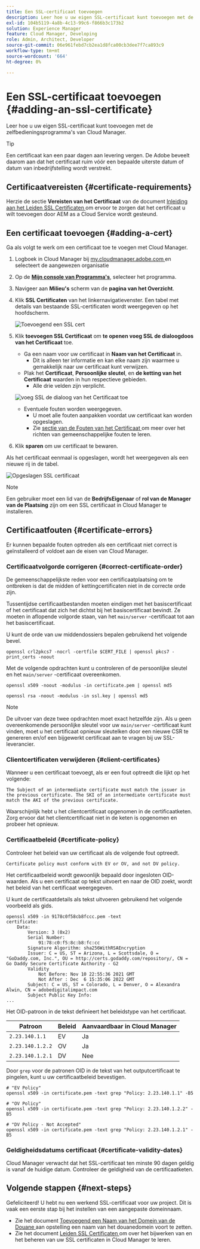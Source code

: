 ```yaml
---
title: Een SSL-certificaat toevoegen
description: Leer hoe u uw eigen SSL-certificaat kunt toevoegen met de zelfbedieningsprogramma's van Cloud Manager.
exl-id: 104b5119-4a8b-4c13-99c6-f866b3c173b2
solution: Experience Manager
feature: Cloud Manager, Developing
role: Admin, Architect, Developer
source-git-commit: 06e961febd7cb2ea1d8fca00cb3dee7f7ca893c9
workflow-type: tm+mt
source-wordcount: '664'
ht-degree: 0%

---
```



# Een SSL-certificaat toevoegen {#adding-an-ssl-certificate}

Leer hoe u uw eigen SSL-certificaat kunt toevoegen met de zelfbedieningsprogramma&#39;s van Cloud Manager.

>[!TIP]
>
>Een certificaat kan een paar dagen aan levering vergen. De Adobe beveelt daarom aan dat het certificaat ruim vóór een bepaalde uiterste datum of datum van inbedrijfstelling wordt verstrekt.

## Certificaatvereisten {#certificate-requirements}

Herzie de sectie **Vereisten van het Certificaat** van de document [ Inleiding aan het Leiden SSL Certificaten ](/help/implementing/cloud-manager/managing-ssl-certifications/introduction.md#requirements) om ervoor te zorgen dat het certificaat u wilt toevoegen door AEM as a Cloud Service wordt gesteund.

## Een certificaat toevoegen {#adding-a-cert}

Ga als volgt te werk om een certificaat toe te voegen met Cloud Manager.

1. Logboek in Cloud Manager bij [ my.cloudmanager.adobe.com ](https://my.cloudmanager.adobe.com/) en selecteert de aangewezen organisatie

1. Op de **[Mijn console van Programma&#39;s](/help/implementing/cloud-manager/navigation.md#my-programs)**, selecteer het programma.

1. Navigeer aan **Milieu&#39;s** scherm van de **pagina van het Overzicht**.

1. Klik **SSL Certificaten** van het linkernavigatievenster. Een tabel met details van bestaande SSL-certificaten wordt weergegeven op het hoofdscherm.

   ![ Toevoegend een SSL cert ](/help/implementing/cloud-manager/assets/ssl/ssl-cert-1.png)

1. Klik **toevoegen SSL Certificaat** om **te openen voeg SSL de dialoogdoos van het Certificaat** toe.

   * Ga een naam voor uw certificaat in **Naam van het Certificaat** in.
      * Dit is alleen ter informatie en kan elke naam zijn waarmee u gemakkelijk naar uw certificaat kunt verwijzen.
   * Plak het **Certificaat**, **Persoonlijke sleutel**, en **de ketting van het Certificaat** waarden in hun respectieve gebieden.
      * Alle drie velden zijn verplicht.

   ![ voeg SSL de dialoog van het Certificaat toe ](/help/implementing/cloud-manager/assets/ssl/ssl-cert-02.png)

   * Eventuele fouten worden weergegeven.
      * U moet alle fouten aanpakken voordat uw certificaat kan worden opgeslagen.
      * Zie [ sectie van de Fouten van het Certificaat ](#certificate-errors) om meer over het richten van gemeenschappelijke fouten te leren.

1. Klik **sparen** om uw certificaat te bewaren.

Als het certificaat eenmaal is opgeslagen, wordt het weergegeven als een nieuwe rij in de tabel.

![ Opgeslagen SSL certificaat ](/help/implementing/cloud-manager/assets/ssl/ssl-cert-3.png)

>[!NOTE]
>
>Een gebruiker moet een lid van de **BedrijfsEigenaar** of **rol van de Manager van de Plaatsing** zijn om een SSL certificaat in Cloud Manager te installeren.

## Certificaatfouten {#certificate-errors}

Er kunnen bepaalde fouten optreden als een certificaat niet correct is geïnstalleerd of voldoet aan de eisen van Cloud Manager.

### Certificaatvolgorde corrigeren {#correct-certificate-order}

De gemeenschappelijkste reden voor een certificaatplaatsing om te ontbreken is dat de midden of kettingcertificaten niet in de correcte orde zijn.

Tussentijdse certificaatbestanden moeten eindigen met het basiscertificaat of het certificaat dat zich het dichtst bij het basiscertificaat bevindt. Ze moeten in aflopende volgorde staan, van het `main/server` -certificaat tot aan het basiscertificaat.

U kunt de orde van uw middendossiers bepalen gebruikend het volgende bevel.

```shell
openssl crl2pkcs7 -nocrl -certfile $CERT_FILE | openssl pkcs7 -print_certs -noout
```

Met de volgende opdrachten kunt u controleren of de persoonlijke sleutel en het `main/server` -certificaat overeenkomen.

```shell
openssl x509 -noout -modulus -in certificate.pem | openssl md5
```

```shell
openssl rsa -noout -modulus -in ssl.key | openssl md5
```

>[!NOTE]
>
>De uitvoer van deze twee opdrachten moet exact hetzelfde zijn. Als u geen overeenkomende persoonlijke sleutel voor uw `main/server` -certificaat kunt vinden, moet u het certificaat opnieuw sleutelken door een nieuwe CSR te genereren en/of een bijgewerkt certificaat aan te vragen bij uw SSL-leverancier.

### Clientcertificaten verwijderen {#client-certificates}

Wanneer u een certificaat toevoegt, als er een fout optreedt die lijkt op het volgende:

```text
The Subject of an intermediate certificate must match the issuer in the previous certificate. The SKI of an intermediate certificate must match the AKI of the previous certificate.
```

Waarschijnlijk hebt u het clientcertificaat opgenomen in de certificaatketen. Zorg ervoor dat het clientcertificaat niet in de keten is opgenomen en probeer het opnieuw.

### Certificaatbeleid {#certificate-policy}

Controleer het beleid van uw certificaat als de volgende fout optreedt.

```text
Certificate policy must conform with EV or OV, and not DV policy.
```

Het certificaatbeleid wordt gewoonlijk bepaald door ingesloten OID-waarden. Als u een certificaat op tekst uitvoert en naar de OID zoekt, wordt het beleid van het certificaat weergegeven.

U kunt de certificaatdetails als tekst uitvoeren gebruikend het volgende voorbeeld als gids.

```text
openssl x509 -in 9178c0f58cb8fccc.pem -text
certificate:
    Data:
        Version: 3 (0x2)
        Serial Number:
            91:78:c0:f5:8c:b8:fc:cc
        Signature Algorithm: sha256WithRSAEncryption
        Issuer: C = US, ST = Arizona, L = Scottsdale, O = "GoDaddy.com, Inc.", OU = http://certs.godaddy.com/repository/, CN = Go Daddy Secure Certificate Authority - G2
        Validity
            Not Before: Nov 10 22:55:36 2021 GMT
            Not After : Dec  6 15:35:06 2022 GMT
        Subject: C = US, ST = Colorado, L = Denver, O = Alexandra Alwin, CN = adobedigitalimpact.com
        Subject Public Key Info:
...
```

Het OID-patroon in de tekst definieert het beleidstype van het certificaat.

| Patroon | Beleid | Aanvaardbaar in Cloud Manager |
|---|---|---|
| `2.23.140.1.1` | EV | Ja |
| `2.23.140.1.2.2` | OV | Ja |
| `2.23.140.1.2.1` | DV | Nee |

Door `grep` voor de patronen OID in de tekst van het outputcertificaat te pingelen, kunt u uw certificaatbeleid bevestigen.

```shell
# "EV Policy"
openssl x509 -in certificate.pem -text grep "Policy: 2.23.140.1.1" -B5

# "OV Policy"
openssl x509 -in certificate.pem -text grep "Policy: 2.23.140.1.2.2" -B5

# "DV Policy - Not Accepted"
openssl x509 -in certificate.pem -text grep "Policy: 2.23.140.1.2.1" -B5
```

### Geldigheidsdatums certificaat {#certificate-validity-dates}

Cloud Manager verwacht dat het SSL-certificaat ten minste 90 dagen geldig is vanaf de huidige datum. Controleer de geldigheid van de certificaatketen.

## Volgende stappen {#next-steps}

Gefeliciteerd! U hebt nu een werkend SSL-certificaat voor uw project. Dit is vaak een eerste stap bij het instellen van een aangepaste domeinnaam.

* Zie het document [ Toevoegend een Naam van het Domein van de Douane ](/help/implementing/cloud-manager/custom-domain-names/add-custom-domain-name.md) aan opstelling een naam van het douanedomein voort te zetten.
* Zie het document [ Leiden SSL Certificaten ](/help/implementing/cloud-manager/managing-ssl-certifications/managing-certificates.md) om over het bijwerken van en het beheren van uw SSL certificaten in Cloud Manager te leren.
